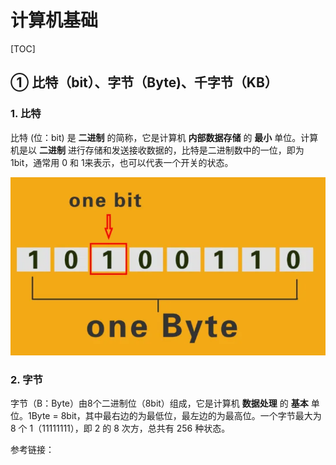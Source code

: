 # 计算机基础

[TOC]





## ① 比特（bit）、字节（Byte)、千字节（KB）

### 1. 比特

比特 (位：bit) 是 **二进制** 的简称，它是计算机 **内部数据存储** 的 **最小** 单位。计算机是以 **二进制** 进行存储和发送接收数据的，比特是二进制数中的一位，即为 1bit，通常用 0 和 1来表示，也可以代表一个开关的状态。

![image-20231031095012530](https://raw.githubusercontent.com/zjh-jixiaolin/map_strong/main/202310310950273.png)

### 2. 字节

字节（B：Byte）由8个二进制位（8bit）组成，它是计算机 **数据处理** 的 **基本** 单位。1Byte = 8bit，其中最右边的为最低位，最左边的为最高位。一个字节最大为 8 个 1（11111111），即 2 的 8 次方，总共有 256 种状态。











参考链接：

















































